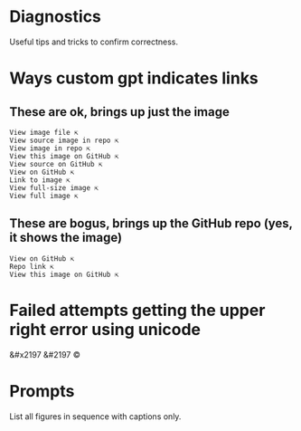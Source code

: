 # Diagnostics
Useful tips and tricks to confirm correctness.

# Ways custom gpt indicates links
## These are ok, brings up just the image
```
View image file ⇱
View source image in repo ⇱
View image in repo ⇱
View this image on GitHub ⇱
View source on GitHub ⇱
View on GitHub ⇱
Link to image ⇱
View full-size image ⇱
View full image ⇱
```
## These are bogus, brings up the GitHub repo (yes, it shows the image)
```
View on GitHub ⇱
Repo link ⇱
View this image on GitHub ⇱
```

# Failed attempts getting the upper right error using unicode
&#x2197
&#2197
©

# Prompts
List all figures in sequence with captions only.
